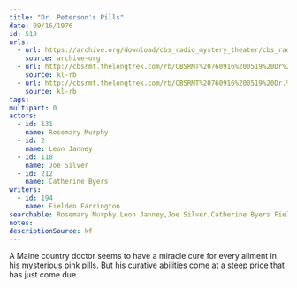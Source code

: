 ```yaml
---
title: "Dr. Peterson's Pills"
date: 09/16/1976
id: 519
urls: 
  - url: https://archive.org/download/cbs_radio_mystery_theater/cbs_radio_mystery_theater-0501-0550.zip/cbs_radio_mystery_theater-0501-0550%2Fcbsrmt_0519_dr_petersons_pills.mp3
    source: archive-org
  - url: http://cbsrmt.thelongtrek.com/rb/CBSRMT%20760916%200519%20Dr%20Peterson%27s%20Pills_wuwm_rb.mp3
    source: kl-rb
  - url: http://cbsrmt.thelongtrek.com/rb/CBSRMT%20760916%200519%20Dr.%20Peterson%27s%20Pills_wbbm_rb.mp3
    source: kl-rb
tags: 
multipart: 0
actors:  
  - id: 131
    name: Rosemary Murphy  
  - id: 2
    name: Leon Janney  
  - id: 118
    name: Joe Silver  
  - id: 212
    name: Catherine Byers
writers:  
  - id: 194
    name: Fielden Farrington
searchable: Rosemary Murphy,Leon Janney,Joe Silver,Catherine Byers Fielden Farrington
notes: 
descriptionSource: kf
---
```

A Maine country doctor seems to have a miracle cure for every ailment in his mysterious pink pills. But his curative abilities come at a steep price that has just come due.